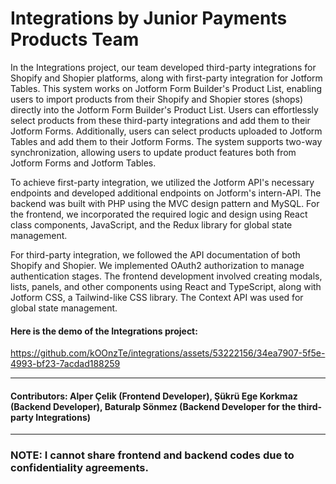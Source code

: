# Integrations by Junior Payments Products Team

In the Integrations project, our team developed third-party integrations for Shopify and Shopier platforms, along with first-party integration for Jotform Tables. This system works on Jotform Form Builder's Product List, enabling users to import products from their Shopify and Shopier stores (shops) directly into the Jotform Form Builder's Product List. Users can effortlessly select products from these third-party integrations and add them to their Jotform Forms. Additionally, users can select products uploaded to Jotform Tables and add them to their Jotform Forms. The system supports two-way synchronization, allowing users to update product features both from Jotform Forms and Jotform Tables.

To achieve first-party integration, we utilized the Jotform API's necessary endpoints and developed additional endpoints on Jotform's intern-API. The backend was built with PHP using the MVC design pattern and MySQL. For the frontend, we incorporated the required logic and design using React class components, JavaScript, and the Redux library for global state management.

For third-party integration, we followed the API documentation of both Shopify and Shopier. We implemented OAuth2 authorization to manage authentication stages. The frontend development involved creating modals, lists, panels, and other components using React and TypeScript, along with Jotform CSS, a Tailwind-like CSS library. The Context API was used for global state management.


#### Here is the demo of the Integrations project:
https://github.com/kOOnzTe/integrations/assets/53222156/34ea7907-5f5e-4993-bf23-7acdad188259

---

#### Contributors: Alper Çelik (Frontend Developer), Şükrü Ege Korkmaz (Backend Developer), Baturalp Sönmez (Backend Developer for the third-party Integrations)
---

### NOTE: I cannot share frontend and backend codes due to confidentiality agreements.
